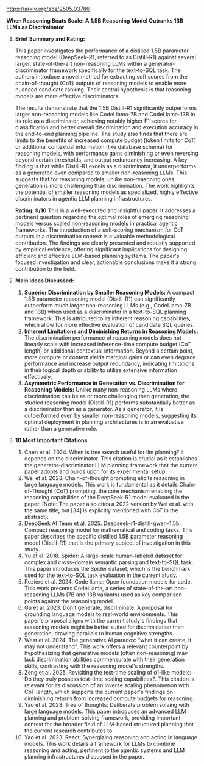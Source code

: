 https://arxiv.org/abs/2505.03786

**When Reasoning Beats Scale: A 1.5B Reasoning Model Outranks 13B LLMs as Discriminator**

1.  **Brief Summary and Rating:**

    This paper investigates the performance of a distilled 1.5B parameter reasoning model (DeepSeek-R1, referred to as Distill-R1) against several larger, state-of-the-art non-reasoning LLMs within a generator-discriminator framework specifically for the text-to-SQL task. The authors introduce a novel method for extracting soft scores from the chain-of-thought (CoT) outputs of reasoning models to enable more nuanced candidate ranking. Their central hypothesis is that reasoning models are more effective discriminators.

    The results demonstrate that the 1.5B Distill-R1 significantly outperforms larger non-reasoning models like CodeLlama-7B and CodeLlama-13B in its role as a discriminator, achieving notably higher F1 scores for classification and better overall discrimination and execution accuracy in the end-to-end planning pipeline. The study also finds that there are limits to the benefits of increased compute budget (token limits for CoT) or additional contextual information (like database schema) for reasoning models, with performance gains diminishing or even reversing beyond certain thresholds, and output redundancy increasing. A key finding is that while Distill-R1 excels as a discriminator, it underperforms as a generator, even compared to smaller non-reasoning LLMs. This suggests that for reasoning models, unlike non-reasoning ones, generation is more challenging than discrimination. The work highlights the potential of smaller reasoning models as specialized, highly effective discriminators in agentic LLM planning infrastructures.

    **Rating: 9/10**
    This is a well-executed and insightful paper. It addresses a pertinent question regarding the optimal roles of emerging reasoning models versus scaled non-reasoning models in practical agentic frameworks. The introduction of a soft-scoring mechanism for CoT outputs in a discrimination context is a valuable methodological contribution. The findings are clearly presented and robustly supported by empirical evidence, offering significant implications for designing efficient and effective LLM-based planning systems. The paper's focused investigation and clear, actionable conclusions make it a strong contribution to the field.

2.  **Main Ideas Discussed:**

    1.  **Superior Discrimination by Smaller Reasoning Models:** A compact 1.5B parameter reasoning model (Distill-R1) can significantly outperform much larger non-reasoning LLMs (e.g., CodeLlama-7B and 13B) when used as a discriminator in a text-to-SQL planning framework. This is attributed to its inherent reasoning capabilities, which allow for more effective evaluation of candidate SQL queries.
    2.  **Inherent Limitations and Diminishing Returns in Reasoning Models:** The discrimination performance of reasoning models does not linearly scale with increased inference-time compute budget (CoT length) or additional contextual information. Beyond a certain point, more compute or context yields marginal gains or can even degrade performance and increase output redundancy, indicating limitations in their logical depth or ability to utilize extensive information effectively.
    3.  **Asymmetric Performance in Generation vs. Discrimination for Reasoning Models:** Unlike many non-reasoning LLMs where discrimination can be as or more challenging than generation, the studied reasoning model (Distill-R1) performs substantially better as a discriminator than as a generator. As a generator, it is outperformed even by smaller non-reasoning models, suggesting its optimal deployment in planning architectures is in an evaluative rather than a generative role.

3.  **10 Most Important Citations:**

    1.  Chen et al. 2024. When is tree search useful for llm planning? it depends on the discriminator. This citation is crucial as it establishes the generator-discriminator LLM planning framework that the current paper adopts and builds upon for its experimental setup.
    2.  Wei et al. 2023. Chain-of-thought prompting elicits reasoning in large language models. This work is fundamental as it details Chain-of-Thought (CoT) prompting, the core mechanism enabling the reasoning capabilities of the DeepSeek-R1 model evaluated in the paper. (Note: The paper also cites a 2022 version by Wei et al. with the same title, but [34] is explicitly mentioned with CoT in the abstract).
    3.  DeepSeek AI Team et al. 2025. Deepseek-r1-distill-qwen-1.5b: Compact reasoning model for mathematical and coding tasks. This paper describes the specific distilled 1.5B parameter reasoning model (Distill-R1) that is the primary subject of investigation in this study.
    4.  Yu et al. 2018. Spider: A large-scale human-labeled dataset for complex and cross-domain semantic parsing and text-to-SQL task. This paper introduces the Spider dataset, which is the benchmark used for the text-to-SQL task evaluation in the current study.
    5.  Rozière et al. 2024. Code llama: Open foundation models for code. This work presents CodeLlama, a series of state-of-the-art non-reasoning LLMs (7B and 13B variants) used as key comparison points against the reasoning model.
    6.  Gu et al. 2023. Don't generate, discriminate: A proposal for grounding language models to real-world environments. This paper's proposal aligns with the current study's findings that reasoning models might be better suited for discrimination than generation, drawing parallels to human cognitive strengths.
    7.  West et al. 2024. The generative AI paradox: “what it can create, it may not understand". This work offers a relevant counterpoint by hypothesizing that generative models (often non-reasoning) may lack discrimination abilities commensurate with their generation skills, contrasting with the reasoning model's strengths.
    8.  Zeng et al. 2025. Revisiting the test-time scaling of o1-like models: Do they truly possess test-time scaling capabilities?. This citation is relevant for its discussion of an inverse scaling phenomenon with CoT length, which supports the current paper's findings on diminishing returns from increased compute budgets for reasoning.
    9.  Yao et al. 2023. Tree of thoughts: Deliberate problem solving with large language models. This paper introduces an advanced LLM planning and problem-solving framework, providing important context for the broader field of LLM-based structured planning that the current research contributes to.
    10. Yao et al. 2023. React: Synergizing reasoning and acting in language models. This work details a framework for LLMs to combine reasoning and acting, pertinent to the agentic systems and LLM planning infrastructures discussed in the paper.
